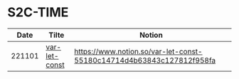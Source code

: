 # S2C-TIME

|Date|Tilte|Notion|
|------|---|---|
|221101|[var-let-const](https://github.com/SLOW-STEADY-CLUB/S2C-TIME/blob/main/docs/var-let-const.md)|https://www.notion.so/var-let-const-55180c14714d4b63843c127812f958fa



